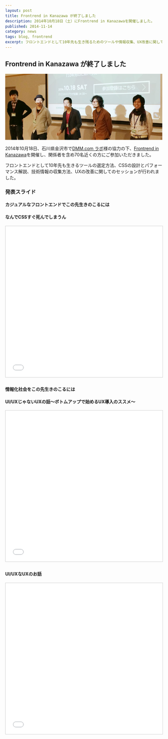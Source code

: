 ```yaml
---
layout: post
title: Frontrend in Kanazawa が終了しました
description: 2014年10月18日（土）にFrontrend in Kanazawaを開催しました。
published: 2014-11-14
category: news
tags: blog, frontrend
excerpt: フロントエンドとして10年先も生き残るためのツールや情報収集、UX改善に関してのセッションが開催されました。
---
```


## Frontrend in Kanazawa が終了しました

![](/images/2014/1018_head.jpg)

2014年10月18日、石川県金沢市で[DMM.com ラボ](http://labo.dmm.com/)様の協力の下、[Frontrend in Kanazawa](http://labo.dmm.com/frontrend/)を開催し、関係者を含め70名近くの方にご参加いただきました。

フロントエンドとして10年先も生きるツールの選定方法、CSSの設計とパフォーマンス解説、技術情報の収集方法、UXの改善に関してのセッションが行われました。

### 発表スライド

#### カジュアルなフロントエンドでこの先生きのこるには

<div class="posts__slide">
<script async class="speakerdeck-embed" data-id="27f28a90416001324e416a6eabfd15bd" data-ratio="1.33333333333333" src="//speakerdeck.com/assets/embed.js"></script>
</div>

#### なんでCSSすぐ死んでしまうん

<div class="posts__slide">
<iframe src="//www.slideshare.net/slideshow/embed_code/41084761" width="595" height="485" frameborder="0" marginwidth="0" marginheight="0" scrolling="no" style="border:1px solid #CCC; border-width:1px; margin-bottom:5px; max-width: 100%;" allowfullscreen> </iframe>
</div>

#### 情報化社会をこの先生きのこるには

<div class="posts__slide">
<script async class="speakerdeck-embed" data-id="798e8c6042f3013203ec0276c6e2ea1e" data-ratio="1.33333333333333" src="//speakerdeck.com/assets/embed.js"></script>
</div>

#### UI/UXじゃないUXの話〜ボトムアップで始めるUX導入のススメ〜

<div class="posts__slide">
<iframe src="//www.slideshare.net/slideshow/embed_code/41542759" width="595" height="485" frameborder="0" marginwidth="0" marginheight="0" scrolling="no" style="border:1px solid #CCC; border-width:1px; margin-bottom:5px; max-width: 100%;" allowfullscreen> </iframe>
</div>

#### UI/UXなUXのお話

<div class="posts__slide">
<iframe src="//www.slideshare.net/slideshow/embed_code/41542759" width="595" height="485" frameborder="0" marginwidth="0" marginheight="0" scrolling="no" style="border:1px solid #CCC; border-width:1px; margin-bottom:5px; max-width: 100%;" allowfullscreen> </iframe>
</div>

